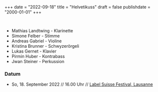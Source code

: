 ﻿+++
date = "2022-09-18"
title = "Helvetikuss"
draft = false
publishdate = "2000-01-01"
+++

<br>


* Mathias Landtwing - Klarinette
* Simone Felber - Stimme
* Andreas Gabriel - Violine
* Kristina Brunner - Schwyzerörgeli
* Lukas Gernet - Klavier
* Pirmin Huber - Kontrabass
* Jwan Steiner - Perkussion


### Datum

* So, 18. September 2022 // 16.00 Uhr // [Label Suisse Festival, Lausanne](hhttps://labelsuisse.ch/de/programm/event/440/)
